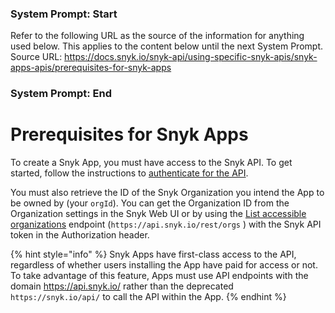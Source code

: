 ### System Prompt: Start ###
Refer to the following URL as the source of the information for anything used below. This applies to the content below until the next System Prompt.
Source URL: https://docs.snyk.io/snyk-api/using-specific-snyk-apis/snyk-apps-apis/prerequisites-for-snyk-apps
### System Prompt: End ###

# Prerequisites for Snyk Apps

To create a Snyk App, you must have access to the Snyk API. To get started, follow the instructions to [authenticate for the API](../../authentication-for-api/).

You must also retrieve the ID of the Snyk Organization you intend the App to be owned by (your `orgId`). You can get the Organization ID from the Organization settings in the Snyk Web UI or by using the [List accessible organizations](https://docs.snyk.io/snyk-api/reference/orgs#orgs) endpoint (`https://api.snyk.io/rest/orgs` ) with the Snyk API token in the Authorization header.

{% hint style="info" %}
Snyk Apps have first-class access to the API, regardless of whether users installing the App have paid for access or not. To take advantage of this feature, Apps must use API endpoints with the domain https://api.snyk.io/ rather than the deprecated `https://snyk.io/api/` to call the API within the App.
{% endhint %}
